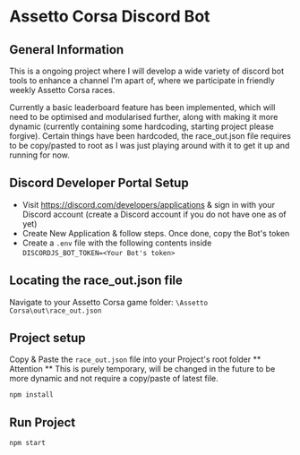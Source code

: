 # Assetto Corsa Discord Bot

## General Information
This is a ongoing project where I will develop a wide variety of discord bot tools to enhance a channel I'm apart of, where we participate in friendly weekly Assetto Corsa races.

Currently a basic leaderboard feature has been implemented, which will need to be optimised and modularised further, along with making it more dynamic (currently containing some hardcoding, starting project please forgive).
Certain things have been hardcoded, the race_out.json file requires to be copy/pasted to root as I was just playing around with it to get it up and running for now. 

## Discord Developer Portal Setup
- Visit https://discord.com/developers/applications & sign in with your Discord account (create a Discord account if you do not have one as of yet)
- Create New Application & follow steps. Once done, copy the Bot's token
- Create a ```.env``` file with the following contents inside ```DISCORDJS_BOT_TOKEN=<Your Bot's token>```

## Locating the race_out.json file
Navigate to your Assetto Corsa game folder: ```\Assetto Corsa\out\race_out.json```

## Project setup
Copy & Paste the ```race_out.json``` file into your Project's root folder
** Attention ** This is purely temporary, will be changed in the future to be more dynamic and not require a copy/paste of latest file.
```
npm install
```

## Run Project
```
npm start
```
